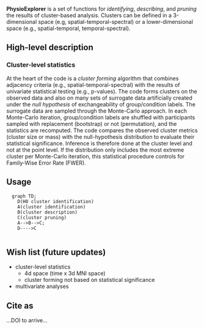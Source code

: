 
**PhysioExplorer** is a set of functions for _identifying_, _describing_, and _pruning_ the results of cluster-based analysis.
Clusters can be defined in a 3-dimensional space (e.g, spatial-temporal-spectral) or a lower-dimensional space (e.g., spatial-temporal, temporal-spectral).  

## High-level description
### Cluster-level statistics
At the heart of the code is a _cluster forming_ algorithm that combines adjacency criteria (e.g., spatial-temporal-spectral) with the results of univariate statistical testing (e.g., p-values). The code forms clusters on the observed data and also on many sets of surrogate data artificially created under the _null hypothesis_ of exchangeability of group/condition labels. The surrogate data are sampled through the Monte-Carlo approach. In each Monte-Carlo iteration, group/condition labels are shuffled with participants sampled with replacement (bootstrap) or not (permutation), and the statistics are recomputed. The code compares the observed cluster metrics (cluster size or mass) with the null-hypothesis distribution to evaluate their statistical significance. Inference is therefore done at the cluster level and not at the point level. If the distribution only includes the most extreme cluster per Monte-Carlo iteration, this statistical procedure controls for Family-Wise Error Rate (FWER).

## Usage
```mermaid
  graph TD;
    D(H0 cluster identification)
    A(cluster identification)
    B(cluster description)
    C(cluster pruning)
    A-->B-->C;
    D---->C
    
```

## Wish list (future updates)
- cluster-level statistics
  - 4d space (time x 3d MNI space)
  - cluster forming not based on statistical significance
- multivariate analyses


## Cite as
...DOI to arrive...
